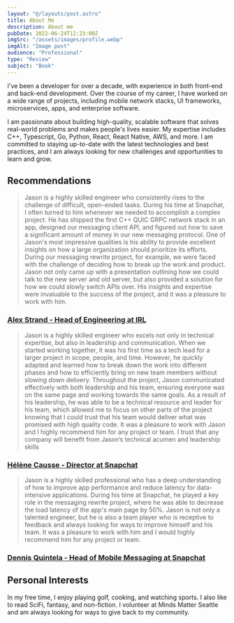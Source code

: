 ```yaml
---
layout: "@/layouts/post.astro"
title: About Me
description: About me
pubDate: 2022-06-24T12:23:00Z
imgSrc: "/assets/images/profile.webp"
imgAlt: "Image post"
audience: "Professional"
type: "Review"
subject: "Book"
---
```


I've been a developer for over a decade, with experience in both front-end and back-end development. Over the course of my career, I have worked on a wide range of projects, including mobile network stacks, UI frameworks, microservices, apps, and enterprise software.

I am passionate about building high-quality, scalable software that solves real-world problems and makes people's lives easier. My expertise includes C++, Typescript, Go, Python, React, React Native, AWS, and more. I am committed to staying up-to-date with the latest technologies and best practices, and I am always looking for new challenges and opportunities to learn and grow.

## Recommendations

> Jason is a highly skilled engineer who consistently rises to the challenge of difficult, open-ended tasks. During his time at Snapchat, I often turned to him whenever we needed to accomplish a complex project. He has shipped the first C++ QUIC GRPC network stack in an app, designed our messaging client API, and figured out how to save a significant amount of money in our new messaging protocol.
> One of Jason's most impressive qualities is his ability to provide excellent insights on how a large organization should prioritize its efforts. During our messaging rewrite project, for example, we were faced with the challenge of deciding how to break up the work and product. Jason not only came up with a presentation outlining how we could talk to the new server and old server, but also provided a solution for how we could slowly switch APIs over. His insights and expertise were invaluable to the success of the project, and it was a pleasure to work with him.

### [Alex Strand - Head of Engineering at IRL](https://www.linkedin.com/in/alex-strand-165714/)

> Jason is a highly skilled engineer who excels not only in technical expertise, but also in leadership and communication. When we started working together, it was his first time as a tech lead for a larger project in scope, people, and time. However, he quickly adapted and learned how to break down the work into different phases and how to efficiently bring on new team members without slowing down delivery.
> Throughout the project, Jason communicated effectively with both leadership and his team, ensuring everyone was on the same page and working towards the same goals. As a result of his leadership, he was able to be a technical resource and leader for his team, which allowed me to focus on other parts of the project knowing that I could trust that his team would deliver what was promised with high quality code. It was a pleasure to work with Jason and I highly recommend him for any project or team. I trust that any company will benefit from Jason’s technical acumen and leadership skills

### [Hélène Causse - Director at Snapchat](https://www.linkedin.com/in/helenecausse/)

> Jason is a highly skilled professional who has a deep understanding of how to improve app performance and reduce latency for data-intensive applications. During his time at Snapchat, he played a key role in the messaging rewrite project, where he was able to decrease the load latency of the app's main page by 50%. Jason is not only a talented engineer, but he is also a team player who is receptive to feedback and always looking for ways to improve himself and his team. It was a pleasure to work with him and I would highly recommend him for any project or team.

### [Dennis Quintela - Head of Mobile Messaging at Snapchat](https://www.linkedin.com/in/dennisq/)

## Personal Interests

In my free time, I enjoy playing golf, cooking, and watching sports. I also like to read SciFi, fantasy, and non-fiction. I volunteer at Minds Matter Seattle and am always looking for ways to give back to my community.

